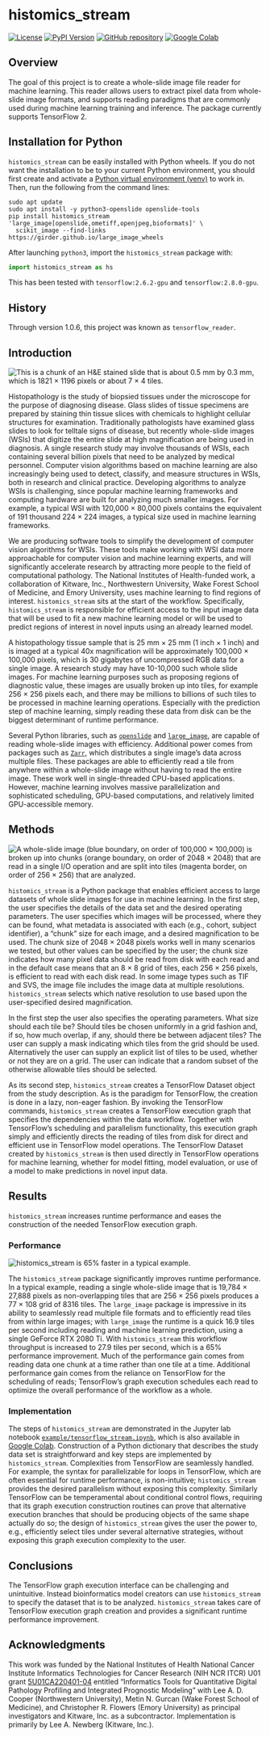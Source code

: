 # histomics_stream

[![License](https://img.shields.io/badge/License-Apache%202.0-blue.svg)](https://github.com/InsightSoftwareConsortium/ITK/blob/master/LICENSE) [![PyPI Version](https://img.shields.io/pypi/v/histomics_stream.svg)](https://pypi.python.org/pypi/histomics_stream) [![GitHub repository](https://img.shields.io/badge/Powered%20by-histomics__stream-blue.svg)](https://github.com/DigitalSlideArchive/histomics_stream) [![Google Colab](https://colab.research.google.com/assets/colab-badge.svg)](https://colab.research.google.com/github/DigitalSlideArchive/histomics_stream/blob/master/example/tensorflow_stream.ipynb)

## Overview

The goal of this project is to create a whole-slide image file reader for machine learning.  This reader allows users to extract pixel data from whole-slide image formats, and supports reading paradigms that are commonly used during machine learning training and inference.  The package currently supports TensorFlow 2.

## Installation for Python

`histomics_stream` can be easily installed with Python wheels.  If you do not want the installation to be to your current Python environment, you should first create and activate a [Python virtual environment (venv)](https://docs.python.org/3/tutorial/venv.html) to work in.  Then, run the following from the command lines:

```shell-script
sudo apt update
sudo apt install -y python3-openslide openslide-tools
pip install histomics_stream 'large_image[openslide,ometiff,openjpeg,bioformats]' \
  scikit_image --find-links https://girder.github.io/large_image_wheels
```

After launching `python3`, import the `histomics_stream` package with:

```python
import histomics_stream as hs
```

This has been tested with `tensorflow:2.6.2-gpu` and `tensorflow:2.8.0-gpu`.

## History

Through version 1.0.6, this project was known as `tensorflow_reader`.

## Introduction

![This is a chunk of an H&E stained slide that is about 0.5 mm by 0.3 mm, which is 1821 × 1196 pixels or about 7 × 4 tiles.](documentation/H&E_chunk.png)

Histopathology is the study of biopsied tissues under the microscope for the purpose of diagnosing disease.  Glass slides of tissue specimens are prepared by staining thin tissue slices with chemicals to highlight cellular structures for examination.  Traditionally pathologists have examined glass slides to look for telltale signs of disease, but recently whole-slide images (WSIs) that digitize the entire slide at high magnification are being used in diagnosis.  A single research study may involve thousands of WSIs, each containing several billion pixels that need to be analyzed by medical personnel.  Computer vision algorithms based on machine learning are also increasingly being used to detect, classify, and measure structures in WSIs, both in research and clinical practice.  Developing algorithms to analyze WSIs is challenging, since popular machine learning frameworks and computing hardware are built for analyzing much smaller images.  For example, a typical WSI with 120,000 × 80,000 pixels contains the equivalent of 191 thousand 224 × 224 images, a typical size used in machine learning frameworks.

We are producing software tools to simplify the development of computer vision algorithms for WSIs.  These tools make working with WSI data more approachable for computer vision and machine learning experts, and will significantly accelerate research by attracting more people to the field of computational pathology.  The National Institutes of Health-funded work, a collaboration of Kitware, Inc., Northwestern University, Wake Forest School of Medicine, and Emory University, uses machine learning to find regions of interest.  `histomics_stream` sits at the start of the workflow.  Specifically, `histomics_stream` is responsible for efficient access to the input image data that will be used to fit a new machine learning model or will be used to predict regions of interest in novel inputs using an already learned model.

A histopathology tissue sample that is 25 mm × 25 mm (1 inch × 1 inch) and is imaged at a typical 40x magnification will be approximately 100,000 × 100,000 pixels, which is 30 gigabytes of uncompressed RGB data for a single image.  A research study may have 10-10,000 such whole slide images.  For machine learning purposes such as proposing regions of diagnostic value, these images are usually broken up into tiles, for example 256 × 256 pixels each, and there may be millions to billions of such tiles to be processed in machine learning operations.  Especially with the prediction step of machine learning, simply reading these data from disk can be the biggest determinant of runtime performance.

Several Python libraries, such as [`openslide`](https://openslide.org/api/python/) and [`large_image`](https://girder.github.io/large_image/), are capable of reading whole-slide images with efficiency.  Additional power comes from packages such as [`Zarr`](https://www.nature.com/articles/s41592-021-01326-w), which distributes a single image’s data across multiple files.  These packages are able to efficiently read a tile from anywhere within a whole-slide image without having to read the entire image.  These work well in single-threaded CPU-based applications.  However, machine learning involves massive parallelization and sophisticated scheduling, GPU-based computations, and relatively limited GPU-accessible memory.

## Methods

![A whole-slide image (blue boundary, on order of 100,000 × 100,000) is broken up into chunks (orange boundary, on order of 2048 × 2048) that are read in a single I/O operation and are split into tiles (magenta border, on order of 256 × 256) that are analyzed.](documentation/slide_chunk_tile.png)

`histomics_stream` is a Python package that enables efficient access to large datasets of whole slide images for use in machine learning.  In the first step, the user specifies the details of the data set and the desired operating parameters.  The user specifies which images will be processed, where they can be found, what metadata is associated with each (e.g., cohort, subject identifier), a “chunk” size for each image, and a desired magnification to be used.  The chunk size of 2048 × 2048 pixels works well in many scenarios we tested, but other values can be specified by the user; the chunk size indicates how many pixel data should be read from disk with each read and in the default case means that an 8 × 8 grid of tiles, each 256 × 256 pixels, is efficient to read with each disk read.  In some image types such as TIF and SVS, the image file includes the image data at multiple resolutions.  `histomics_stream` selects which native resolution to use based upon the user-specified desired magnification.

In the first step the user also specifies the operating parameters.  What size should each tile be?  Should tiles be chosen uniformly in a grid fashion and, if so, how much overlap, if any, should there be between adjacent tiles?  The user can supply a mask indicating which tiles from the grid should be used.  Alternatively the user can supply an explicit list of tiles to be used, whether or not they are on a grid.  The user can indicate that a random subset of the otherwise allowable tiles should be selected.

As its second step, `histomics_stream` creates a TensorFlow Dataset object from the study description.  As is the paradigm for TensorFlow, the creation is done in a lazy, non-eager fashion.  By invoking the TensorFlow commands, `histomics_stream` creates a TensorFlow execution graph that specifies the dependencies within the data workflow.  Together with TensorFlow’s scheduling and parallelism functionality, this execution graph simply and efficiently directs the reading of tiles from disk for direct and efficient use in TensorFlow model operations.  The TensorFlow Dataset created by `histomics_stream` is then used directly in TensorFlow operations for machine learning, whether for model fitting, model evaluation, or use of a model to make predictions in novel input data.

## Results

`histomics_stream` increases runtime performance and eases the construction of the needed TensorFlow execution graph.

### Performance

![histomics_stream is 65% faster in a typical example.](documentation/runtime.png)

The `histomics_stream` package significantly improves runtime performance.  In a typical example, reading a single whole-slide image that is 19,784 × 27,888 pixels as non-overlapping tiles that are 256 × 256 pixels produces a 77 × 108 grid of 8316 tiles.  The `large_image` package is impressive in its ability to seamlessly read multiple file formats and to efficiently read tiles from within large images; with `large_image` the runtime is a quick 16.9 tiles per second including reading and machine learning prediction, using a single GeForce RTX 2080 Ti.  With `histomics_stream` this workflow throughput is increased to 27.9 tiles per second, which is a 65% performance improvement.  Much of the performance gain comes from reading data one chunk at a time rather than one tile at a time.  Additional performance gain comes from the reliance on TensorFlow for the scheduling of reads; TensorFlow’s graph execution schedules each read to optimize the overall performance of the workflow as a whole.

### Implementation

The steps of `histomics_stream` are demonstrated in the Jupyter lab notebook [`example/tensorflow_stream.ipynb`](https://github.com/DigitalSlideArchive/histomics_stream/blob/master/example/tensorflow_stream.ipynb), which is also available in [Google Colab](https://colab.research.google.com/github/DigitalSlideArchive/histomics_stream/blob/master/example/tensorflow_stream.ipynb).  Construction of a Python dictionary that describes the study data set is straightforward and key steps are implemented by `histomics_stream`.  Complexities from TensorFlow are seamlessly handled.  For example, the syntax for parallelizable for loops in TensorFlow, which are often essential for runtime performance, is non-intuitive; `histomics_stream` provides the desired parallelism without exposing this complexity.  Similarly TensorFlow can be temperamental about conditional control flows, requiring that its graph execution construction routines can prove that alternative execution branches that should be producing objects of the same shape actually do so; the design of `histomics_stream` gives the user the power to, e.g., efficiently select tiles under several alternative strategies, without exposing this graph execution complexity to the user.

## Conclusions

The TensorFlow graph execution interface can be challenging and unintuitive.  Instead bioinformatics model creators can use `histomics_stream` to specify the dataset that is to be analyzed.  `histomics_stream` takes care of TensorFlow execution graph creation and provides a significant runtime performance improvement.

## Acknowledgments

This work was funded by the National Institutes of Health National Cancer Institute Informatics Technologies for Cancer Research (NIH NCR ITCR) U01 grant [5U01CA220401-04](https://reporter.nih.gov/search/dyu6NCTti06k6svCyr7--Q/project-details/9929565) entitled “Informatics Tools for Quantitative Digital Pathology Profiling and Integrated Prognostic Modeling” with Lee A. D. Cooper (Northwestern University), Metin N. Gurcan (Wake Forest School of Medicine), and Christopher R. Flowers (Emory University) as principal investigators and Kitware, Inc. as a subcontractor.  Implementation is primarily by Lee A. Newberg (Kitware, Inc.).
